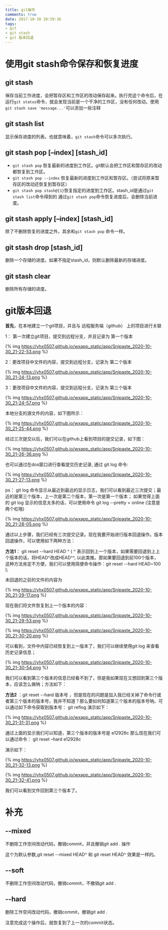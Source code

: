 ```yaml
---
title: git操作
comments: true
date: 2017-10-30 20:59:36
tags:
- git
- git stash
- git 版本回退
---
```


# 使用git stash命令保存和恢复进度

## git stash

保存当前工作进度，会把暂存区和工作区的改动保存起来。执行完这个命令后，在运行`git status`命令，就会发现当前是一个干净的工作区，没有任何改动。使用`git stash save 'message...'`可以添加一些注释

## git stash list

显示保存进度的列表。也就意味着，`git stash`命令可以多次执行。

## git stash pop [–index] [stash_id]

- `git stash pop` 恢复最新的进度到工作区。git默认会把工作区和暂存区的改动都恢复到工作区。
- `git stash pop --index` 恢复最新的进度到工作区和暂存区。（尝试将原来暂存区的改动还恢复到暂存区）
- `git stash pop stash@{1}`恢复指定的进度到工作区。stash_id是通过`git stash list`命令得到的 
  通过`git stash pop`命令恢复进度后，会删除当前进度。

## git stash apply [–index] [stash_id]

除了不删除恢复的进度之外，其余和`git stash pop` 命令一样。

## git stash drop [stash_id]

删除一个存储的进度。如果不指定stash_id，则默认删除最新的存储进度。

## git stash clear

删除所有存储的进度。



# git版本回退

**首先**，在本地建立一个git项目，并且与 远程服务端（github） 上的项目进行关联

1： 第一次建立git项目，提交到远程分支，并且记录为 第一个版本

 {% img https://yhx0507.github.io/wxapp_static/app/Snipaste_2020-10-30_21-22-53.png %} 

2：更改项目中文件的内容，提交到远程分支，记录为 第二个版本

{% img https://yhx0507.github.io/wxapp_static/app/Snipaste_2020-10-30_21-24-13.png %}

3：更改项目中文件的内容，提交到远程分支，记录为 第三个版本

{% img https://yhx0507.github.io/wxapp_static/app/Snipaste_2020-10-30_21-24-57.png %}

本地分支的源文件的内容，如下图所示：

{% img https://yhx0507.github.io/wxapp_static/app/Snipaste_2020-10-30_21-25-44.png %}

经过三次提交以后，我们可以在github上看到项目的提交记录，如下图：

{% img https://yhx0507.github.io/wxapp_static/app/Snipaste_2020-10-30_21-26-36.png %} 

也可以通过在dos窗口进行查看提交历史记录, 通过 git log 命令:

{% img https://yhx0507.github.io/wxapp_static/app/Snipaste_2020-10-30_21-27-13.png %}

ps： git log 命令显示从最近到最远的显示日志，我们可以看到最近三次提交；最近的是第三个版本，上一次是第二个版本，第一次是第一个版本； 如果觉得上面的 git log 显示的信息太多的话，可以使用命令 git log --pretty = online (注意是两个杠哦)

{% img https://yhx0507.github.io/wxapp_static/app/Snipaste_2020-10-30_21-28-05.png %}

通过以上步骤，我们已经有三次提交记录。现在我要开始进行版本回退操作。版本回退操作，可以使用如下两种方法：

**方法1**： git reset --hard HEAD ^  ( ^ 表示回到上一个版本，如果需要回退到上上个版本的话，将HEAD^改成HEAD^^, 以此类推。那如果要回退到前100个版本，这种方法肯定不方便，我们可以使用简便命令操作：git reset --hard HEAD~100 );

未回退的之前的文件的内容为

{% img https://yhx0507.github.io/wxapp_static/app/Snipaste_2020-10-30_21-29-17.png %}

现在我们将文件恢复到上一个版本的内容：

 {% img https://yhx0507.github.io/wxapp_static/app/Snipaste_2020-10-30_21-29-53.png %}

 {% img https://yhx0507.github.io/wxapp_static/app/Snipaste_2020-10-30_21-30-20.png %}

可以看到，文件中内容已经恢复到上一版本了，我们可以继续使用git log 来查看历史记录信息；

 {% img https://yhx0507.github.io/wxapp_static/app/Snipaste_2020-10-30_21-30-54.png %}

我们可以看到第三个版本的信息已经看不到了，但是我如果现在又想回到第三个版本，应该怎么做呐；方法如下：

**方法2** ：git reset --hard 版本号 ，但是现在的问题是加入我已经关掉了命令行或者第三个版本的版本号，我并不知道？那么要如何知道第三个版本的版本号呐。可以通过如下命令获取到版本号： git reflog  演示如下：

 {% img https://yhx0507.github.io/wxapp_static/app/Snipaste_2020-10-30_21-31-31.png %}

通过上面的显示我们可以知道，第三个版本的版本号是 e12928c 那么现在我们可以通过命令： git reset –hard e12928c

演示如下：

{% img https://yhx0507.github.io/wxapp_static/app/Snipaste_2020-10-30_21-32-13.png %}

{% img https://yhx0507.github.io/wxapp_static/app/Snipaste_2020-10-30_21-32-41.png %}

我们可以看到文件回到第三个版本了。

# 补充

## --mixed 

不删除工作空间改动代码，撤销commit，并且撤销git add . 操作

这个为默认参数,git reset --mixed HEAD^ 和 git reset HEAD^ 效果是一样的。



## --soft  

不删除工作空间改动代码，撤销commit，不撤销git add . 

 

## --hard

删除工作空间改动代码，撤销commit，撤销git add . 

注意完成这个操作后，就恢复到了上一次的commit状态。